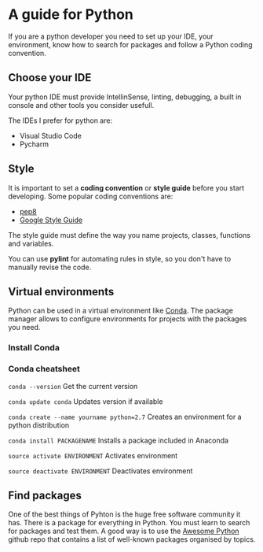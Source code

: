 # A guide for Python

If you are a python developer you need to set up your IDE, your environment, know how to search for packages and follow a Python coding convention.

## Choose your IDE

Your python IDE must provide IntellinSense, linting, debugging, a built in console and other tools you consider usefull.

The IDEs I prefer for python are:

- Visual Studio Code
- Pycharm

## Style

It is important to set a **coding convention** or **style guide** before you start developing. Some popular coding conventions are:
- [pep8](https://www.python.org/dev/peps/pep-0008/)
- [Google Style Guide](https://google.github.io/styleguide/pyguide.html)

The style guide must define the way you name projects, classes, functions and variables.

You can use **pylint** for automating rules in style, so you don't have to manually revise the code.

## Virtual environments

Python can be used in a virtual environment like [Conda](https://conda.io/docs/index.html). The package manager allows to configure environments for projects with the packages you need.

### Install Conda

### Conda cheatsheet

`conda --version`                             Get the current version

`conda update conda`                          Updates version if available

`conda create --name yourname python=2.7`     Creates an environment for a python distribution

`conda install PACKAGENAME`                   Installs a package included in Anaconda

`source activate ENVIRONMENT`                 Activates environment

`source deactivate ENVIRONMENT`               Deactivates environment

## Find packages

One of the best things of Pyhton is the huge free software community it has. There is a package for everything in Python. You must learn to search for packages and test them. A good way is to use the [Awesome Python](https://github.com/vinta/awesome-python) github repo that contains a list of well-known packages organised by topics.
